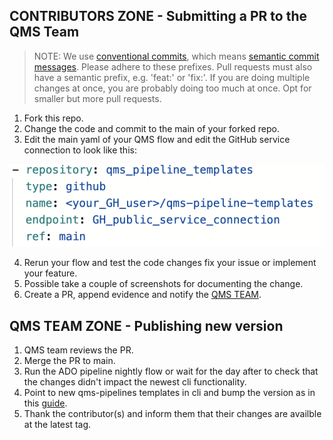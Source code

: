 ## CONTRIBUTORS ZONE - Submitting a PR to the QMS Team 

> NOTE: We use [conventional commits](https://www.conventionalcommits.org/en/v1.0.0/), which means [semantic commit messages](https://gist.github.com/joshbuchea/6f47e86d2510bce28f8e7f42ae84c716). Please adhere to these prefixes. Pull requests must also have a semantic prefix, e.g. 'feat:' or 'fix:'. If you are doing multiple changes at once, you are probably doing too much at once. Opt for smaller but more pull requests.

1. Fork this repo. 
2. Change the code and commit to the main of your forked repo.
3. Edit the main yaml of your QMS flow and edit the GitHub service connection to
   look like this:

![img_1](img/testing_service_connection_1.png)

4. Rerun your flow and test the code changes fix your issue or implement your
   feature.
5. Possible take a couple of screenshots for documenting the change.
6. Create a PR, append evidence and notify the [QMS TEAM](https://docs.qms.novonordisk.cloud/Guides/reference/QMS_team).

## QMS TEAM ZONE - Publishing new version
 
1. QMS team reviews the PR.
2. Merge the PR to main.
3. Run the ADO pipeline nightly flow or wait for the day after to check that
   the changes didn't impact the newest cli functionality.
4. Point to new qms-pipelines templates in cli and bump the version as in this
   [guide](https://github.com/nn-dma/qms-pipeline-templates?tab=readme-ov-file#point-to-latest-qms-pipeline-templates-tag-and-publish-a-new-qms-cli).
5. Thank the contributor(s) and inform them that their changes are availble at
   the latest tag.
